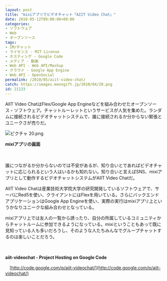 ```yaml
---
layout: post
title: "mixiアプリでビデオチャット「AIIT Video Chat」"
date: 2010-05-12T09:00:00+09:00
categories:
- ソフトウェア
- Web
- オープンソース
tags: 
- IM/チャット
- ライセンス - MIT License
- ホスティング - Google Code
- メディア - 動画
- Web API - Web API/Mashup
- クラウド - Google App Engine
- Web API - OpenSocial
permalink: /2010/05/aiit-video-chat/
catch: https://images.moongift.jp/2010/04/20.png
id: 21133
---
```

AIIT Video ChatはFlex/Google App Engineなどを組み合わせたオープンソース・ソフトウェア。チャットルーレットというサービスが人気を集めた。ランダムに接続されるビデオチャットシステムで、誰に接続されるか分からない緊張とユニークさが売りだ。

  

![ピクチャ 20.png](https://images.moongift.jp/2010/04/20.png)  
  
**mixiアプリの画面**

  

　

  

誰につながるか分からないのでは不安があるが、知り合いとであればビデオチャットに応じられるという人はいるかも知れない。知り合いと言えばSNS、mixiアプリとして動作するビデオチャットシステムがAIIT Video Chatだ。

  
<!--more-->

AIIT Video Chatは産業技術大学院大学の研究開発しているソフトウェアで、サーバにRed5を使い、クライアントにはFlexを用いている。さらにバックエンドアプリケーションはGoogle App Engineを使い、実際の実行はmixiアプリ上というかなりユニークな組み合わせとなっている。

  

mixiアプリ上では友人の一覧から誘ったり、自分の所属しているコミュニティからチャットルームに参加できるようになっている。mixiということもあって既に見知っている人も多いだろうし、そのような人たちみんなでグループチャットするのは楽しいことだろう。

  

　

  

**aiit-videochat - Project Hosting on Google Code**  
  
　[http://code.google.com/p/aiit-videochat/](http://code.google.com/p/aiit-videochat/)

  
